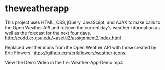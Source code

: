 # theweatherapp
This project uses HTML, CSS, jQuery, JavaScript, and AJAX to make calls to the Open Weather API and retrieve the current day's weather information as well as the forecast for the next four days. 
http://codd.cs.gsu.edu/~asethi2/assignment2/index.html

Replaced weather icons from the Open Weather API with those created by Eric Flowers.
https://github.com/erikflowers/weather-icons

View the Demo Video in the file: Weather-App-Demo.mp4

